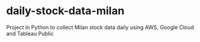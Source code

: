 # daily-stock-data-milan
Project in Python to collect Milan stock data daily using AWS, Google Cloud and Tableau Public
